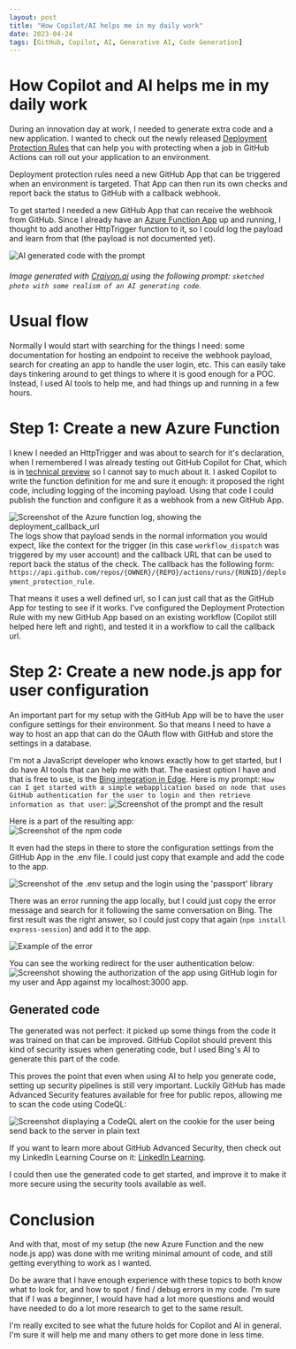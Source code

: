 ```yaml
---
layout: post
title: "How Copilot/AI helps me in my daily work"
date: 2023-04-24
tags: [GitHub, Copilot, AI, Generative AI, Code Generation]
---
```


# How Copilot and AI helps me in my daily work
During an innovation day at work, I needed to generate extra code and a new application. I wanted to check out the newly released [Deployment Protection Rules](https://github.blog/2023-04-20-announcing-github-actions-deployment-protection-rules-now-in-public-beta/) that can help you with protecting when a job in GitHub Actions can roll out your application to an environment.

Deployment protection rules need a new GitHub App that can be triggered when an environment is targeted. That App can then run its own checks and report back the status to GitHub with a callback webhook. 

To get started I needed a new GitHub App that can receive the webhook from GitHub. Since I already have an [Azure Function App](https://learn.microsoft.com/en-us/azure/azure-functions/functions-overview?WT.mc_id=AZ-MVP-5003719) up and running, I thought to add another HttpTrigger function to it, so I could log the payload and learn from that (the payload is not documented yet).

![AI generated code with the prompt](/images/2023/20230421/craiyon_generating_code.png)  
###### Image generated with [Craiyon.ai](https://www.craiyon.com/) using the following prompt: `sketched photo with some realism of an AI generating code`.  

# Usual flow
Normally I would start with searching for the things I need: some documentation for hosting an endpoint to receive the webhook payload, search for creating an app to handle the user login, etc. This can easily take days tinkering around to get things to where it is good enough for a POC. Instead, I used AI tools to help me, and had things up and running in a few hours.

# Step 1: Create a new Azure Function
I knew I needed an HttpTrigger and was about to search for it's declaration, when I remembered I was already testing out GitHub Copilot for Chat, which is in [technical preview](https://github.com/features/preview/copilot-x) so I cannot say to much about it. I asked Copilot to write the function definition for me and sure it enough: it proposed the right code, including logging of the incoming payload. Using that code I could publish the function and configure it as a webhook from a new GitHub App.

![Screenshot of the Azure function log, showing the deployment_callback_url](/images/2023/20230421/20230424_FunctionLog.png) 
The logs show that payload sends in the normal information you would expect, like the context for the trigger (in this case `workflow_dispatch` was triggered by my user account) and the callback URL that can be used to report back the status of the check. The callback has the following form: `https://api.github.com/repos/{OWNER}/{REPO}/actions/runs/{RUNID}/deployment_protection_rule`.

That means it uses a well defined url, so I can just call that as the GitHub App for testing to see if it works. I've configured the Deployment Protection Rule with my new GitHub App based on an existing workflow (Copilot still helped here left and right), and tested it in a workflow to call the callback url.

# Step 2: Create a new node.js app for user configuration
An important part for my setup with the GitHub App will be to have the user configure settings for their environment. So that means I need to have a way to host an app that can do the OAuth flow with GitHub and store the settings in a database. 

I'm not a JavaScript developer who knows exactly how to get started, but I do have AI tools that can help me with that. The easiest option I have and that is free to use, is the [Bing integration in Edge](https://www.bing.com/new). Here is my prompt: `How can I get started with a simple webapplication based on node that uses GitHub authentication for the user to login and then retrieve information as that user`:
![Screenshot of the prompt and the result](/images/2023/20230421/20230421_01_prompt.jpg)  

Here is a part of the resulting app:  
![Screenshot of the npm code](/images/2023/20230421/20230421_04_app-definition.png)

It even had the steps in there to store the configuration settings from the GitHub App in the .env file. I could just copy that example and add the code to the app. 

![Screenshot of the .env setup and the login using the 'passport' library](/images/2023/20230421/20230421_02_prompt.png)  

There was an error running the app locally, but I could just copy the error message and search for it following the same conversation on Bing. The first result was the right answer, so I could just copy that again (`npm install express-session`) and add it to the app.

![Example of the error](/images/2023/20230421/20230421_03_error.png)  

You can see the working redirect for the user authentication below:
![Screenshot showing the authorization of the app using GitHub login for my user and App against my localhost:3000 app.](/images/2023/20230421/20230421_05_login.png)  

## Generated code
The generated was not perfect: it picked up some things from the code it was trained on that can be improved. GitHub Copilot should prevent this kind of security issues when generating code, but I used Bing's AI to generate this part of the code.

This proves the point that even when using AI to help you generate code, setting up security pipelines is still very important. Luckily GitHub has made Advanced Security features available for free for public repos, allowing me to scan the code using CodeQL:

![Screenshot displaying a CodeQL alert on the cookie for the user being send back to the server in plain text](/images/2023/20230421/20230424_CodeQL_results.png)  

If you want to learn more about GitHub Advanced Security, then check out my LinkedIn Learning Course on it: [LinkedIn Learning](/blog/2022/10/19/LinkedIn-Learning-GHAS).

I could then use the generated code to get started, and improve it to make it more secure using the security tools available as well. 

# Conclusion
And with that, most of my setup (the new Azure Function and the new node.js app) was done with me writing minimal amount of code, and still getting everything to work as I wanted. 

Do be aware that I have enough experience with these topics to both know what to look for, and how to spot / find / debug errors in my code. I'm sure that if I was a beginner, I would have had a lot more questions and would have needed to do a lot more research to get to the same result.

I'm really excited to see what the future holds for Copilot and AI in general. I'm sure it will help me and many others to get more done in less time.
